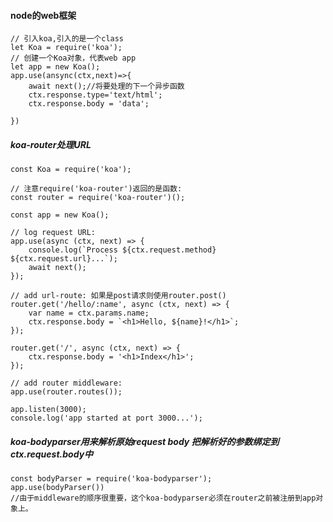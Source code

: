 #### node的web框架
    // 引入koa,引入的是一个class
    let Koa = require('koa');
    // 创建一个Koa对象，代表web app
    let app = new Koa();
    app.use(ansync(ctx,next)=>{
        await next();//将要处理的下一个异步函数
        ctx.response.type='text/html';
        ctx.response.body = 'data';

    })

##### koa-router处理URL
    const Koa = require('koa');

    // 注意require('koa-router')返回的是函数:
    const router = require('koa-router')();

    const app = new Koa();

    // log request URL:
    app.use(async (ctx, next) => {
        console.log(`Process ${ctx.request.method} ${ctx.request.url}...`);
        await next();
    });

    // add url-route: 如果是post请求则使用router.post()
    router.get('/hello/:name', async (ctx, next) => {
        var name = ctx.params.name;
        ctx.response.body = `<h1>Hello, ${name}!</h1>`;
    });

    router.get('/', async (ctx, next) => {
        ctx.response.body = '<h1>Index</h1>';
    });

    // add router middleware:
    app.use(router.routes());

    app.listen(3000);
    console.log('app started at port 3000...');
##### koa-bodyparser用来解析原始request body 把解析好的参数绑定到ctx.request.body中
    const bodyParser = require('koa-bodyparser');
    app.use(bodyParser())
    //由于middleware的顺序很重要，这个koa-bodyparser必须在router之前被注册到app对象上。
